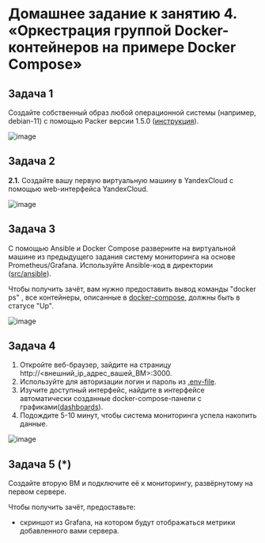 # Домашнее задание к занятию 4. «Оркестрация группой Docker-контейнеров на примере Docker Compose»

## Задача 1

Создайте собственный образ любой операционной системы (например, debian-11) с помощью Packer версии 1.5.0 ([инструкция](https://cloud.yandex.ru/docs/tutorials/infrastructure-management/packer-quickstart)).

![image](https://github.com/YoungHacker1912/devops-netology/assets/93939433/f476556a-8fdb-423f-80d8-b381bf5ef4fa)


## Задача 2

**2.1.** Создайте вашу первую виртуальную машину в YandexCloud с помощью web-интерфейса YandexCloud.        

![image](https://github.com/YoungHacker1912/devops-netology/assets/93939433/d95b7f20-c414-46d5-8ddf-4f8d654a8ea3)


## Задача 3

С помощью Ansible и Docker Compose разверните на виртуальной машине из предыдущего задания систему мониторинга на основе Prometheus/Grafana.
Используйте Ansible-код в директории ([src/ansible](https://github.com/netology-group/virt-homeworks/tree/virt-11/05-virt-04-docker-compose/src/ansible)).

Чтобы получить зачёт, вам нужно предоставить вывод команды "docker ps" , все контейнеры, описанные в [docker-compose](https://github.com/netology-group/virt-homeworks/blob/virt-11/05-virt-04-docker-compose/src/ansible/stack/docker-compose.yaml),  должны быть в статусе "Up".

![image](https://github.com/YoungHacker1912/devops-netology/assets/93939433/03be8aa2-0e70-45be-9cfc-7a28477cda37)


## Задача 4

1. Откройте веб-браузер, зайдите на страницу http://<внешний_ip_адрес_вашей_ВМ>:3000.
2. Используйте для авторизации логин и пароль из [.env-file](https://github.com/netology-group/virt-homeworks/blob/virt-11/05-virt-04-docker-compose/src/ansible/stack/.env).
3. Изучите доступный интерфейс, найдите в интерфейсе автоматически созданные docker-compose-панели с графиками([dashboards](https://grafana.com/docs/grafana/latest/dashboards/use-dashboards/)).
4. Подождите 5-10 минут, чтобы система мониторинга успела накопить данные.

![image](https://github.com/YoungHacker1912/devops-netology/assets/93939433/c4f06405-5a9e-483a-b1c5-4d0fe503fccd)


## Задача 5 (*)

Создайте вторую ВМ и подключите её к мониторингу, развёрнутому на первом сервере.

Чтобы получить зачёт, предоставьте:

- скриншот из Grafana, на котором будут отображаться метрики добавленного вами сервера.


